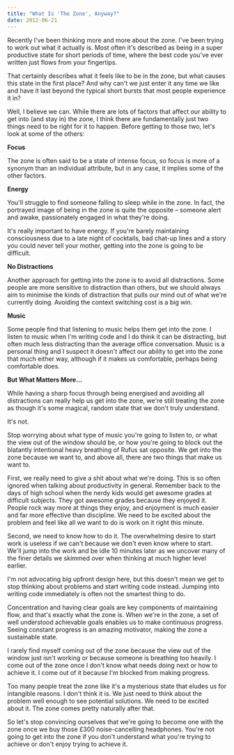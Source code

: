 ```yaml
---
title: "What Is 'The Zone', Anyway?"
date: 2012-06-21
---
```


Recently I've been thinking more and more about the zone. I've been trying to work out what it actually is. Most often it's described as being in a super productive state for short periods of time, where the best code you've ever written just flows from your fingertips.

That certainly describes what it feels like to be in the zone, but what causes this state in the first place? And why can't we just enter it any time we like and have it last beyond the typical short bursts that most people experience it in?

Well, I believe we can. While there are lots of factors that affect our ability to get into (and stay in) the zone, I think there are fundamentally just two things need to be right for it to happen. Before getting to those two, let's look at some of the others:

**Focus**

The zone is often said to be a state of intense focus, so focus is more of a synonym than an individual attribute, but in any case, it implies some of the other factors.

**Energy**

You'll struggle to find someone falling to sleep while in the zone. In fact, the portrayed image of being in the zone is quite the opposite – someone alert and awake, passionately engaged in what they're doing.

It's really important to have energy. If you're barely maintaining consciousness due to a late night of cocktails, bad chat-up lines and a story you could never tell your mother, getting into the zone is going to be difficult.

**No Distractions**

Another approach for getting into the zone is to avoid all distractions. Some people are more sensitive to distraction than others, but we should always aim to minimise the kinds of distraction that pulls our mind out of what we're currently doing. Avoiding the context switching cost is a big win.

**Music**

Some people find that listening to music helps them get into the zone. I listen to music when I'm writing code and I do think it can be distracting, but often much less distracting than the average office conversation. Music is a personal thing and I suspect it doesn't affect our ability to get into the zone that much either way, although if it makes us comfortable, perhaps being comfortable does.

**But What Matters More...**

While having a sharp focus through being energised and avoiding all distractions can really help us get into the zone, we're still treating the zone as though it's some magical, random state that we don't truly understand.

It's not.

Stop worrying about what type of music you're going to listen to, or what the view out of the window should be, or how you're going to block out the blatantly intentional heavy breathing of Rufus sat opposite. We get into the zone because we want to, and above all, there are two things that make us want to.

First, we really need to give a shit about what we're doing. This is so often ignored when talking about productivity in general. Remember back to the days of high school when the nerdy kids would get awesome grades at difficult subjects. They got awesome grades because they enjoyed it. People rock way more at things they enjoy, and enjoyment is much easier and far more effective than discipline. We need to be excited about the problem and feel like all we want to do is work on it right this minute.

Second, we need to know how to do it. The overwhelming desire to start work is useless if we can't because we don't even know where to start. We'll jump into the work and be idle 10 minutes later as we uncover many of the finer details we skimmed over when thinking at much higher level earlier.

I'm not advocating big upfront design here, but this doesn't mean we get to stop thinking about problems and start writing code instead. Jumping into writing code immediately is often not the smartest thing to do.

Concentration and having clear goals are key components of maintaining flow, and that's exactly what the zone is. When we're in the zone, a set of well understood achievable goals enables us to make continuous progress. Seeing constant progress is an amazing motivator, making the zone a sustainable state.

I rarely find myself coming out of the zone because the view out of the window just isn't working or because someone is breathing too heavily. I come out of the zone once I don't know what needs doing next or how to achieve it. I come out of it because I'm blocked from making progress.

Too many people treat the zone like it's a mysterious state that eludes us for intangible reasons. I don't think it is. We just need to think about the problem well enough to see potential solutions. We need to be excited about it. The zone comes pretty naturally after that.

So let's stop convincing ourselves that we're going to become one with the zone once we buy those £300 noise-cancelling headphones. You're not going to get into the zone if you don't understand what you're trying to achieve or don't enjoy trying to achieve it.
